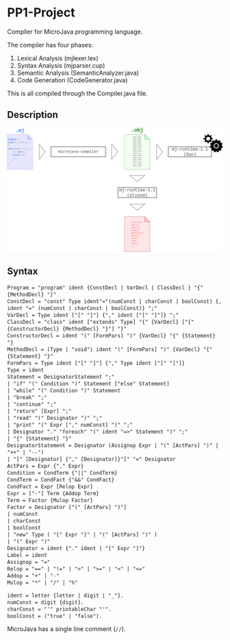 # PP1-Project
Complier for MicroJava programming language.

The compiler has four phases: 

 1) Lexical Analysis (mjlexer.lex) 
 2) Syntax Analysis (mjparser.cup)
 3) Semantic Analysis (SemanticAnalyzer.java) 
 4) Code Generation (CodeGenerator.java)

This is all compiled through the Compiler.java file.


## 	Description
 ![MicroJavaProcess](MicroJavaProcess.png)
 
 
## Syntax
```
Program = "program" ident {ConstDecl | VarDecl | ClassDecl } "{" {MethodDecl} "}"
ConstDecl = "const" Type ident"="(numConst | charConst | boolConst) {, ident "=" (numConst | charConst | boolConst)} ";"
VarDecl = Type ident ["[" "]"] {"," ident ["[" "]"]} ";"
ClassDecl = "class" ident ["extends" Type] "{" {VarDecl} ["{" {ConstructorDecl} {MethodDecl} "}"] "}"
ConstructorDecl = ident "(" [FormPars] ")" {VarDecl} "{" {Statement} "}
MethodDecl = (Type | "void") ident "(" [FormPars] ")" {VarDecl} "{" {Statement} "}"
FormPars = Type ident ["[" "]"] {"," Type ident ["[" "]"]}
Type = ident
Statement = DesignatorStatement ";"
| "if" "(" Condition ")" Statement ["else" Statement]
| "while" "(" Condition ")" Statement
| "break" ";"
| "continue" ";"
| "return" [Expr] ";"
| "read" "(" Designator ")" ";"
| "print" "(" Expr ["," numConst] ")" ";"
| Designator "." "foreach" "(" ident "=>" Statement ")" ";"
| "{" {Statement} "}"
DesignatorStatement = Designator (Assignop Expr | "(" [ActPars] ")" | "++" | "‐‐")
| "[" [Designator] {"," [Designator]}"]" "=" Designator
ActPars = Expr {"," Expr}
Condition = CondTerm {"||" CondTerm}
CondTerm = CondFact {"&&" CondFact}
CondFact = Expr [Relop Expr]
Expr = ["‐"] Term {Addop Term}
Term = Factor {Mulop Factor}
Factor = Designator ["(" [ActPars] ")"]
| numConst
| charConst
| boolConst
| "new" Type ( "[" Expr "]" | "(" [ActPars] ")" )
| "(" Expr ")"
Designator = ident {"." ident | "[" Expr "]"}
Label = ident
Assignop = "="
Relop = "==" | "!=" | ">" | ">=" | "<" | "<="
Addop = "+" | "‐"
Mulop = "*" | "/" | "%"
```

```
ident = letter {letter | digit | "_"}.
numConst = digit {digit}.
charConst = "'" printableChar "'".
boolConst = ("true" | "false").
```

MicroJava has a single line comment (`//`).
